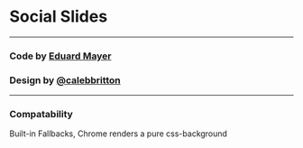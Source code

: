 # Social Slides

---

### Code by [Eduard Mayer](http://twitter.com/vsxed/)
### Design by [@calebbritton](http://drbl.in/gWdz)

---

### Compatability

Built-in Fallbacks, Chrome renders a pure css-background